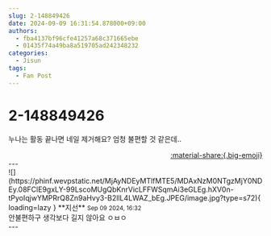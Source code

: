 ```yaml
---
slug: 2-148849426
date: 2024-09-09 16:31:54.878000+09:00
authors:
  - fba4137bf96cfe41257a68c371665ebe
  - 01435f74a49ba8a519705ad242348232
categories:
  - Jisun
tags:
  - Fan Post
---
```


# 2-148849426

<div class="post-container" markdown="1">
<div class="content-container md-sidebar__scrollwrap" markdown="1">

누나는 활동 끝나면 네일 제거해요? 엄청 불편할 것 같은데..

</div>
</div>

<div style="text-align: right;" markdown="1">
<a href="https://weverse.io/fromis9/fanpost/2-148849426" style="text-align: right;">:material-share:{.big-emoji}</a>
</div>
---

<div class="comments-container md-sidebar__scrollwrap" markdown="1">
<div class="comment" markdown="1">
<div class='id-container' markdown="1">
![](https://phinf.wevpstatic.net/MjAyNDEyMTlfMTE5/MDAxNzM0NTgzMjY0NDEy.08FClE9gxLY-99LscoMUgQbKnrVicLFFWSqmAi3eGLEg.hXV0n-tPyoIqjwYMPRrQ8Zn9aHvy3-B2llL4LWAZ_bEg.JPEG/image.jpg?type=s72){ loading=lazy }
**<span class="artist">지선</span>** <small>Sep 09 2024, 16:32</small><br>
</div>
<div class='comment-body' markdown="1">
안불편하구 생각보다 길지 않아요 ㅇㅂㅇ
</div>
</div>
</div>
---
